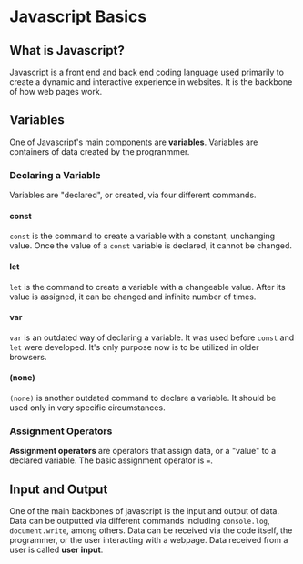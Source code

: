 # Javascript Basics

## What is Javascript?

Javascript is a front end and back end coding language used primarily to create a dynamic and interactive experience in websites. It is the backbone of how web pages work.

## Variables

One of Javascript's main components are **variables**. Variables are containers of data created by the progranmmer.

### Declaring a Variable

Variables are "declared", or created, via four different commands.

#### const

`const` is the command to create a variable with a constant, unchanging value. Once the value of a `const` variable is declared, it cannot be changed.

#### let

`let` is the command to create a variable with a changeable value. After its value is assigned, it can be changed and infinite number of times.

#### var

`var` is an outdated way of declaring a variable. It was used before `const` and `let` were developed. It's only purpose now is to be utilized in older browsers.

#### (none)

`(none)` is another outdated command to declare a variable. It should be used only in very specific circumstances.

### Assignment Operators

**Assignment operators** are operators that assign data, or a "value" to a declared variable. The basic assignment operator is `=`.

## Input and Output

One of the main backbones of javascript is the input and output of data. Data can be outputted via different commands including `console.log`, `document.write`, among others. Data can be received via the code itself, the programmer, or the user interacting with a webpage. Data received from a user is called **user input**.

